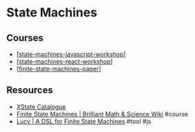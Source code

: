 # State Machines

## Courses

- [[state-machines-javascript-workshop]]
- [[state-machines-react-workshop]]
- [[finite-state-machines-paper]]


## Resources

- [XState Catalogue](https://xstate-catalogue.com/)
- [Finite State Machines \| Brilliant Math & Science Wiki](https://brilliant.org/wiki/finite-state-machines/) #course
- [Lucy \| A DSL for Finite State Machines](https://lucylang.org/) #tool #js

[//begin]: # "Autogenerated link references for markdown compatibility"
[state-machines-javascript-workshop]: state-machines-javascript-workshop "State Machines workshop"
[state-machines-react-workshop]: state-machines-react-workshop "State machines react workshop"
[finite-state-machines-paper]: finite-state-machines-paper "finite-state-machines-paper"
[//end]: # "Autogenerated link references"